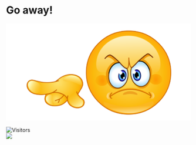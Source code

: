# Go away!
![](image/go_away_nobg.png)

![Visitors](https://github-readme-stats.vercel.app/api/top-langs/?username=dishanttayade&langs_count=8&layout=compact)
<br />
![](https://komarev.com/ghpvc/?username=dishanttayade&color=blue)
<!--Hello>
